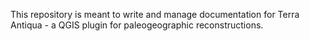 This repository is meant to write and manage documentation for Terra Antiqua - a QGIS plugin for paleogeographic reconstructions.
